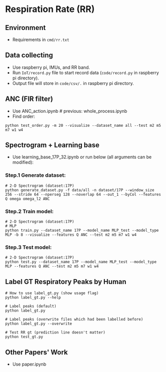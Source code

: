 # Respiration Rate (RR)

## Environment
- Requirements in `cmd/rr.txt`

## Data collecting
- Use raspberry pi, IMUs, and RR band.
- Run `IoT/record.py` file to start record data (`code/record.py` in raspberry pi directory).
- Output file will store in `code/csv/.` in raspberry pi directory.

## ANC (FIR filter)
- Use ANC_action.ipynb # previous: whole_process.ipynb
- Find order:
```
python test_order.py -m 20 --visualize --dataset_name all --test m2 m5 m7 w1 w4
 ```

## Spectrogram + Learning base
- Use learning_base_17P_32.ipynb or run below (all arguments can be modified):

### Step.1 Generate dataset:
```
# 2-D Spectrogram (dataset:17P)
python generate_dataset.py -f data/all -n dataset/17P --window_size 256 --stride 64 --nperseg 128 --noverlap 64 --out_1 --byCol --features Q omega omega_l2 ANC
```

### Step.2 Train model:
```
# 2-D Spectrogram (dataset:17P)
# MLP
python train.py --dataset_name 17P --model_name MLP_test --model_type MLP -b 8 --visualize --features Q ANC --test m2 m5 m7 w1 w4
```

### Step.3 Test model:
```
# 2-D Spectrogram (dataset:17P)
python test.py --dataset_name 17P --model_name MLP_test --model_type MLP --features Q ANC --test m2 m5 m7 w1 w4
```

## Label GT Respiratory Peaks by Human
```
# How to use label_gt.py (show usage flag)
python label_gt.py --help

# Label peaks (default)
python label_gt.py

# Label peaks (overwrite files which had been labelled before)
python label_gt.py --overwrite
```
```
# Test RR gt (prediction line doesn't matter)
python test_gt.py
```

## Other Papers' Work
- Use paper.ipynb